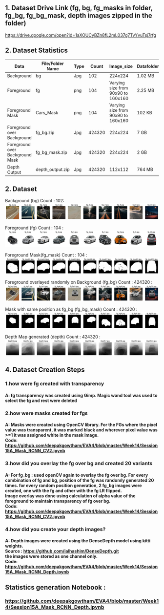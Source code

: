 ## 1. Dataset Drive Link (fg, bg, fg_masks in folder, fg_bg, fg_bg_mask, depth images zipped in the folder)
https://drive.google.com/open?id=1aXOUCyBZn8fL2mL037g7TvYvuTsj7rfg

## 2. Dataset Statistics

| Data | File/Folder Name | Type |Count | Image_size | Datafolder_size | Mean | std |
|---|---|---|---|---|---|---|---|
| Background | bg | Jpg | 102 | 224x224 | 1.02 MB |  |   |
| Foreground | fg | png | 104 | Varying size from 90x90 to 160x160 | 2.25 MB |  |   |
| Foreground Mask | Cars_Mask | png | 104 | Varying size from 90x90 to 160x160 | 102 KB |  |   |
| Foreground over Background | fg_bg.zip | Jpg | 424320 | 224x224 | 7 GB | [0.3931, 0.3785, 0.3606] | [0.1965, 0.1813, 0.1779] |
| Foreground over Background Mask | fg_bg_mask.zip | Jpg | 424320 | 224x224 | 2 GB | [0.1630] | [0.3598] |
| Depth Output | depth_output.zip | Jpg | 424320 | 112x112 | 764 MB | [0.0878] | [0.0157] |


## 2. Dataset

Background (bg)  Count : 102:
![bg](https://github.com/deepakgowtham/EVA4/blob/master/Week14/Images/bg.png)



Foreground (fg) Count : 104 :
![fg](https://github.com/bikash-bhoi/eva4/blob/master/Session15/images/fg.png)



Foreground Mask(fg_mask) Count : 104 :
![fg_mask](https://github.com/bikash-bhoi/eva4/blob/master/Session15/images/fg_mask.png)



Foreground overlayed randomly on Background (fg_bg) Count : 424320 :
![fg_bg](https://github.com/bikash-bhoi/eva4/blob/master/Session15/images/fg_bg.png)



Mask with same position as fg_bg (fg_bg_mask) Count : 424320 :
![fg_bg_mask](https://github.com/bikash-bhoi/eva4/blob/master/Session15/images/fg_bg_mask.png)



Depth Map generated (depth) Count : 424320 :
![depth](https://github.com/bikash-bhoi/eva4/blob/master/Session15/images/depth.png)


## 4. Dataset Creation Steps

### 1.how were fg created with transparency
#### A: fg transparency was created using Gimp. Magic wand tool was used to select the fg and rest were deleted
### 2.how were masks created for fgs
#### A: Masks were created using OpenCV library. For the FGs where the pixel value was transparent, it was marked black and wherever pixel value was >=1 it was assigned white in the mask image. <br>Code: https://github.com/deepakgowtham/EVA4/blob/master/Week14/Session15A_Mask_RCNN_CV2.ipynb
### 3.how did you overlay the fg over bg and created 20 variants
#### A: For fg_bg : used openCV again to overlay the fg over bg. For every combination of fg and bg, position of the fg was randomly generated 20 times. for every random position generation, 2 fg_bg images were created, one with the fg and other with the fg LR flipped.<br> Image overlay was done using calculation of alpha value of the foreground to maintain transparency of fg over bg.<br> Code: https://github.com/deepakgowtham/EVA4/blob/master/Week14/Session15A_Mask_RCNN_CV2.ipynb
### 4.how did you create your depth images? 
#### A: Depth images were created using the DenseDepth model using kitti weights. <br>Source : https://github.com/ialhashim/DenseDepth.git <br> the images were stored as one channel only.<br> Code: https://github.com/deepakgowtham/EVA4/blob/master/Week14/Session15A_Mask_RCNN_Depth.ipynb

## Statistics generation Notebook : 
### https://github.com/deepakgowtham/EVA4/blob/master/Week14/Session15A_Mask_RCNN_Depth.ipynb
